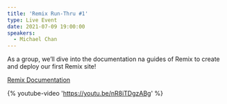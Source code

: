 ```yaml
---
title: 'Remix Run-Thru #1'
type: Live Event
date: 2021-07-09 19:00:00
speakers:
  - Michael Chan
---
```


As a group, we’ll dive into the documentation na guides of Remix to create and deploy our first Remix site!

[Remix Documentation](https://docs.remix.run/)

{% youtube-video 'https://youtu.be/nR8iTDgzABg' %}
